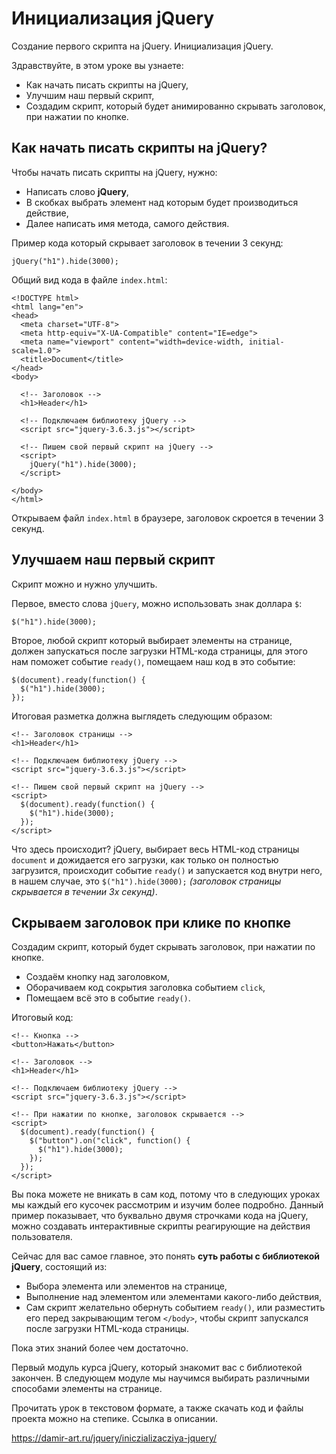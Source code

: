 # Инициализация jQuery
Создание первого скрипта на jQuery. Инициализация jQuery.

Здравствуйте, в этом уроке вы узнаете:
- Как начать писать скрипты на jQuery,
- Улучшим наш первый скрипт,
- Создадим скрипт, который будет анимированно скрывать заголовок, при нажатии по кнопке.

## Как начать писать скрипты на jQuery?
Чтобы начать писать скрипты на jQuery, нужно:
- Написать слово **jQuery**,
- В скобках выбрать элемент над которым будет производиться действие,
- Далее написать имя метода, самого действия.

Пример кода который скрывает заголовок в течении 3 секунд:

    jQuery("h1").hide(3000);

Общий вид кода в файле `index.html`:

    <!DOCTYPE html>
    <html lang="en">
    <head>
      <meta charset="UTF-8">
      <meta http-equiv="X-UA-Compatible" content="IE=edge">
      <meta name="viewport" content="width=device-width, initial-scale=1.0">
      <title>Document</title>
    </head>
    <body>

      <!-- Заголовок -->
      <h1>Header</h1>

      <!-- Подключаем библиотеку jQuery -->
      <script src="jquery-3.6.3.js"></script>

      <!-- Пишем свой первый скрипт на jQuery -->
      <script>
        jQuery("h1").hide(3000);
      </script>

    </body>
    </html>

Открываем файл `index.html` в браузере, заголовок скроется в течении 3 секунд.

## Улучшаем наш первый скрипт
Скрипт можно и нужно улучшить.

Первое, вместо слова `jQuery`, можно использовать знак доллара `$`:

    $("h1").hide(3000);

Второе, любой скрипт который выбирает элементы на странице, должен запускаться после загрузки HTML-кода страницы, для этого нам поможет событие `ready()`, помещаем наш код в это событие:

    $(document).ready(function() {
      $("h1").hide(3000);
    });

Итоговая разметка должна выглядеть следующим образом:

    <!-- Заголовок страницы -->
    <h1>Header</h1>

    <!-- Подключаем библиотеку jQuery -->
    <script src="jquery-3.6.3.js"></script>

    <!-- Пишем свой первый скрипт на jQuery -->
    <script>
      $(document).ready(function() {
        $("h1").hide(3000);
      });
    </script>

Что здесь происходит? jQuery, выбирает весь HTML-код страницы `document` и дожидается его загрузки, как только он полностью загрузится, происходит событие `ready()` и запускается код внутри него, в нашем случае, это `$("h1").hide(3000);` *(заголовок страницы скрывается в течении 3х секунд)*.

## Скрываем заголовок при клике по кнопке
Создадим скрипт, который будет скрывать заголовок, при нажатии по кнопке.

- Создаём кнопку над заголовком,
- Оборачиваем код сокрытия заголовка событием `click`,
- Помещаем всё это в событие `ready()`.

Итоговый код:

    <!-- Кнопка -->
    <button>Нажать</button>

    <!-- Заголовок -->
    <h1>Header</h1>

    <!-- Подключаем библиотеку jQuery -->
    <script src="jquery-3.6.3.js"></script>

    <!-- При нажатии по кнопке, заголовок скрывается -->
    <script>
      $(document).ready(function() {
        $("button").on("click", function() {
          $("h1").hide(3000);
        });
      });
    </script>

Вы пока можете не вникать в сам код, потому что в следующих уроках мы каждый его кусочек рассмотрим и изучим более подробно. Данный пример показывает, что буквально двумя строчками кода на jQuery, можно создавать интерактивные скрипты реагирующие на действия пользователя.

Сейчас для вас самое главное, это понять **суть работы с библиотекой jQuery**, состоящий из:
- Выбора элемента или элементов на странице,
- Выполнение над элементом или элементами какого-либо действия,
- Сам скрипт желательно обернуть событием `ready()`, или разместить его перед закрывающим тегом `</body>`, чтобы скрипт запускался после загрузки HTML-кода страницы.

Пока этих знаний более чем достаточно.

Первый модуль курса jQuery, который знакомит вас с библиотекой закончен. В следующем модуле мы научимся выбирать различными способами элементы на странице.

Прочитать урок в текстовом формате, а также скачать код и файлы проекта можно на степике. Ссылка в описании.

https://damir-art.ru/jquery/iniczializacziya-jquery/
